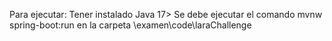 Para ejecutar:
Tener instalado Java 17>
Se debe ejecutar el comando mvnw spring-boot:run en la carpeta  \examen\code\laraChallenge